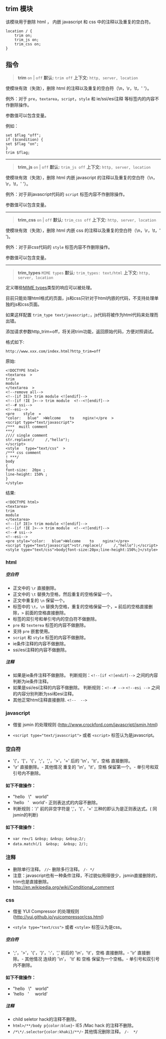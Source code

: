 ## trim 模块

该模块用于删除 html ， 内嵌 javascript 和 css 中的注释以及重复的空白符。

```
location / {
    trim on;
    trim_js on;
    trim_css on;
}
```

## 指令

> **trim** `on` | `off`
> **默认:** `trim off`
> **上下文:** `http, server, location`

使模块有效（失效），删除 html 的注释以及重复的空白符（\n，\r，\t，' '）。

例外：对于 `pre`，`textarea`，`script`，`style` 和 ie/ssi/esi注释 等标签内的内容不作删除操作。

参数值可以包含变量。

例如：

```
set $flag "off";
if ($condition) {
set $flag "on";
}
trim $flag;
```

---

> **trim_js** `on` | `off`
> **默认:** `trim_js off`
> **上下文:** `http, server, location`

使模块有效（失效），删除 html 内嵌 javascript 的注释以及重复的空白符（\n，\r，\t，' '）。

例外：对于非javascript代码的 `script` 标签内容不作删除操作。

参数值可以包含变量。

---

> **trim_css** `on` | `off`
> **默认:** `trim_css off`
> **上下文:** `http, server, location`

使模块有效（失效），删除 html 内嵌 css 的注释以及重复的空白符（\n，\r，\t，' ')。

例外：对于非css代码的 `style` 标签内容不作删除操作。

参数值可以包含变量。

---

> **trim_types** `MIME types`
> **默认:** `trim_types: text/html`
> **上下文:** `http, server, location`

定义哪些[MIME types](http://en.wikipedia.org/wiki/MIME_type)类型的响应可以被处理。

目前只能处理html格式的页面，js和css只针对于html内嵌的代码，不支持处理单独的js和css页面。

如果这样配置 `trim_type text/javascript;`，js代码将被作为html代码来处理而出错。

添加请求参数http_trim=off，将关闭trim功能，返回原始代码，方便对照调试。

格式如下:

`http://www.xxx.com/index.html?http_trim=off`

原始:

```
<!DOCTYPE html>
<textarea  >
trim
module
</textarea  >
<!--remove all-->
<!--[if IE]> trim module <![endif]-->
<!--[if !IE ]>--> trim module  <!--<![endif]-->
<!--# ssi-->
<!--esi-->
<pre    style  =
"color:   blue"  >Welcome    to    nginx!</pre  >
<script type="text/javascript">
/***  muitl comment
***/
//// single comment
str.replace(/     /,"hello");
</script>
<style   type="text/css"  >
/*** css comment
! ***/
body
{
font-size:  20px ;
line-height: 150% ;
}
</style>
```

结果:

```
<!DOCTYPE html>
<textarea>
trim
module
</textarea>
<!--[if IE]> trim module <![endif]-->
<!--[if !IE ]>--> trim module  <!--<![endif]-->
<!--# ssi-->
<!--esi-->
<pre style="color:   blue">Welcome    to    nginx!</pre>
<script type="text/javascript">str.replace(/     /,"hello");</script>
<style type="text/css">body{font-size:20px;line-height:150%;}</style>
```

### html

##### 空白符

- 正文中的 `\r` 直接删除。
- 正文中的 `\t` 替换为空格，然后重复的空格保留一个。
- 正文中重复的 `\n` 保留一个。
- 标签中的 `\t`，`\n` 替换为空格，重复的空格保留一个，`=` 前后的空格直接删除，`>` 前面的空格直接删除。
- 标签的双引号和单引号内的空白符不做删除。
- `pre` 和 `texterea` 标签的内容不做删除。
- 支持 `pre` 嵌套使用。
- `script` 和 `style` 标签的内容不做删除。
- ie条件注释的内容不做删除。
- ssi/esi注释的内容不做删除。

##### 注释

- 如果是ie条件注释不做删除。
    判断规则：`<!--[if <![endif]-->`  之间的内容判断为ie条件注释。
- 如果是ssi/esi注释的内容不做删除。
    判断规则：`<!--# -->`  `<!--esi -->`  之间的内容分别判断为ssi和esi注释。
- 其他正常html注释直接删除.  `<!--  -->`

### javascript

- 借鉴 jsmin 的处理规则 (http://www.crockford.com/javascript/jsmin.html)

- `<script type="text/javascript">` 或者 `<script>` 标签认为是javascript。

### 空白符

- '('，'['，'{'，';'，','，'>'，'=' 后的 '\n'，'\t'，空格 直接删除。
- '\r' 直接删除。- 其他情况 重复的 '\n'，'\t'，空格 保留第一个。- 单引号和双引号内不删除。

#### 如下不做操作：

- "hello   &nbsp;   \\"  &nbsp;   world"
- 'hello  &nbsp;       \'  &nbsp;   world'- 正则表达式的内容不删除。
- 判断规则：'/' 前的非空字符是 ','，'('，'=' 三种的即认为是正则表达式。( 同jsmin的判断)

#### 如下不做操作：

- `var re=/1 &nbsp; &nbsp; &nbsp;2/;`
- `data.match(/1  &nbsp;  &nbsp; 2/);`

### 注释

- 删除单行注释。  `//`- 删除多行注释。  `/- */`
- 注意：javascript也有一种条件注释，不过貌似用得很少，jsmin直接删除的，trim也是直接删除。
- http://en.wikipedia.org/wiki/Conditional_comment

### css

- 借鉴 YUI Compressor 的处理规则 (http://yui.github.io/yuicompressor/css.html)

- `<style type="text/css">` 或者 `<style>` 标签认为是css。

##### 空白符

- ';'，'>'，'{'，'}'，':'，',' 前后的 '\n'，'\t'，空格 直接删除。- '\r' 直接删除。- 其他情况 连续的 '\n'， '\t' 和 空格 保留为一个空格。- 单引号和双引号内不删除。

#### 如下不做操作：
- "hello   &nbsp;  \\\"  &nbsp;    world"
- 'hello  &nbsp;   \'   &nbsp;  &nbsp;   world'

##### 注释

- child seletor hack的注释不删除。
- `html>/**/body p{color:blue}`- IE5 /Mac hack 的注释不删除。
- `/*\*/.selector{color:khaki}/**/`- 其他情况删除注释。  `/-  */`
